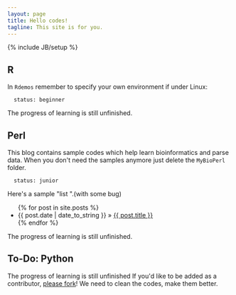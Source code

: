 ```yaml
---
layout: page
title: Hello codes!
tagline: This site is for you.
---
```

{% include JB/setup %}


## R

In `Rdemos` remember to specify your own environment if under Linux:
    
      status: beginner 

The progress of learning is still unfinished. 
 
## Perl 

This blog contains sample codes which help learn bioinformatics and parse data.
When you don't need the samples anymore just delete the `MyBioPerl` folder.

      status: junior 

Here's a sample "list ".(with some bug)

<ul class="posts">
  {% for post in site.posts %}
    <li><span>{{ post.date | date_to_string }}</span> &raquo; <a href="{{ BASE_PATH }}{{ post.url }}">{{ post.title }}</a></li>
  {% endfor %}
</ul>

The progress of learning is still unfinished. 

## To-Do: Python

The progress of learning is still unfinished 
If you'd like to be added as a contributor, [please fork](http://github.com/YummyYang/MyBioPerl)!
We need to clean the codes, make them better.



